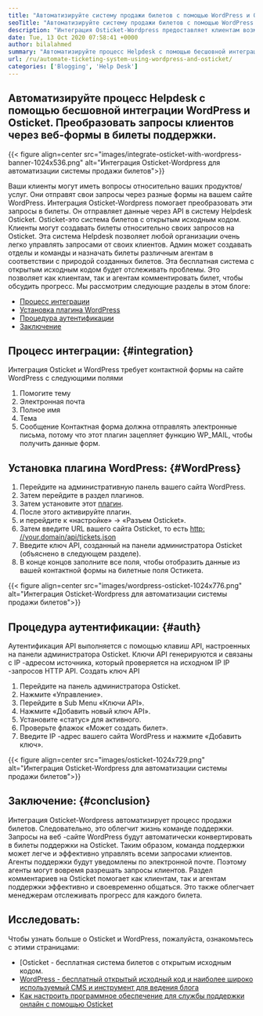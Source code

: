 ```yaml
---
title: "Автоматизируйте систему продажи билетов с помощью WordPress и Osticket" 
seoTitle: "Автоматизируйте систему продажи билетов с помощью WordPress и Osticket" 
description: "Интеграция Osticket-Wordpress предоставляет клиентам возможность генерировать билеты на поддержку с сайта WordPress и управлять ими с приборной панели Osticket." 
date: Tue, 13 Oct 2020 07:58:41 +0000
author: bilalahmed
summary: "Автоматизируйте процесс Helpdesk с помощью бесшовной интеграции WordPress и Osticket. Преобразовать запросы клиентов через веб-формы в билеты поддержки." 
url: /ru/automate-ticketing-system-using-wordpress-and-osticket/
categories: ['Blogging', 'Help Desk']
---
```


## Автоматизируйте процесс Helpdesk с помощью бесшовной интеграции WordPress и Osticket. Преобразовать запросы клиентов через веб-формы в билеты поддержки.

{{< figure align=center src="images/integrate-osticket-with-wordpress-banner-1024x536.png" alt="Интеграция Osticket-Wordpress для автоматизации системы продажи билетов">}}

Ваши клиенты могут иметь вопросы относительно ваших продуктов/услуг. Они отправят свои запросы через разные формы на вашем сайте WordPress. Интеграция Osticket-Wordpress помогает преобразовать эти запросы в билеты. Он отправляет данные через API в систему Helpdesk Osticket.
Osticket-это система билетов с открытым исходным кодом. Клиенты могут создавать билеты относительно своих запросов на Osticket. Эта система Helpdesk позволяет любой организации очень легко управлять запросами от своих клиентов. Админ может создавать отделы и команды и назначать билеты различным агентам в соответствии с природой созданных билетов. Эта бесплатная система с открытым исходным кодом будет отслеживать проблемы. Это позволяет как клиентам, так и агентам комментировать билет, чтобы обсудить прогресс. Мы рассмотрим следующие разделы в этом блоге:
  * [Процесс интеграции][1]
  * [Установка плагина WordPress][2]
  * [Процедура аутентификации][3]
  * [Заключение][4]

## Процесс интеграции:   {#integration}
Интеграция Osticket и WordPress требует контактной формы на сайте WordPress с следующими полями
  1. Помогите тему
  2. Электронная почта
  3. Полное имя
  4. Тема
  5. Сообщение
Контактная форма должна отправлять электронные письма, потому что этот плагин зацепляет функцию WP_MAIL, чтобы получить данные форм.

## Установка плагина WordPress:   {#WordPress}
  1. Перейдите на административную панель вашего сайта WordPress.
  2. Затем перейдите в раздел плагинов.
  3. Затем установите этот [плагин][5].
  4. После этого активируйте плагин.
  5. и перейдите к «настройке» -> «Разъем Osticket».
  6. Затем введите URL вашего сайта Osticket, то есть [http: //your.domain/api/tickets.json][6]
  7. Введите ключ API, созданный на панели администратора Osticket (объяснено в следующем разделе).
  8. В конце концов заполните все поля, чтобы отобразить данные из вашей контактной формы на билетные поля Остикета.

{{< figure align=center src="images/wordpress-osticket-1024x776.png" alt="Интеграция Osticket-Wordpress для автоматизации системы продажи билетов">}}


## Процедура аутентификации:   {#auth}
Аутентификация API выполняется с помощью клавиш API, настроенных на панели администратора Osticket. Ключи API генерируются и связаны с IP -адресом источника, который проверяется на исходном IP IP -запросов HTTP API. Создать ключ API
  1. Перейдите на панель администратора Osticket.
  2. Нажмите «Управление».
  3. Перейдите в Sub Menu «Ключи API».
  4. Нажмите «Добавить новый ключ API».
  5. Установите «статус» для активного.
  6. Проверьте флажок «Может создать билет».
  7. Введите IP -адрес вашего сайта WordPress и нажмите «Добавить ключ».

{{< figure align=center src="images/osticket-1024x729.png" alt="Интеграция Osticket-Wordpress для автоматизации системы продажи билетов">}}


## Заключение:   {#conclusion}
Интеграция Osticket-Wordpress автоматизирует процесс продажи билетов. Следовательно, это облегчит жизнь команде поддержки. Запросы на веб -сайте WordPress будут автоматически конвертировать в билеты поддержки на Osticket. Таким образом, команда поддержки может легче и эффективно управлять всеми запросами клиентов. Агенты поддержки будут уведомлены по электронной почте. Поэтому агенты могут вовремя разрешать запросы клиентов. Раздел комментариев на Osticket помогает как клиентам, так и агентам поддержки эффективно и своевременно общаться. Это также облегчает менеджерам отслеживать прогресс для каждого билета.

## Исследовать:
Чтобы узнать больше о Osticket и WordPress, пожалуйста, ознакомьтесь с этими страницами:
  * [Osticket - бесплатная система билетов с открытым исходным кодом.
  * [WordPress - бесплатный открытый исходный код и наиболее широко используемый CMS и инструмент для ведения блога][8]
  * [Как настроить программное обеспечение для службы поддержки онлайн с помощью Osticket][9]

  
[1]: #integration
[2]: #wordpress
[3]: #auth
[4]: #conclusion
[5]: https://href.li/?https://wordpress.org/plugins/scand-osticket-connector/
[6]: https://href.li/?http://your.domain/api/tickets.json
[7]: https://href.li/?https://products.containerize.com/helpdesk/osticket
[8]: https://href.li/?https://products.containerize.com/blogging/wordpress
[9]: https://blog.containerize.com/helpdesk/how-to-set-up-help-desk-system-using-osticket/
